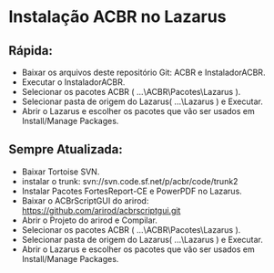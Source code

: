 # **Instalação ACBR no Lazarus**

## **Rápida:**
- Baixar os arquivos deste repositório Git: ACBR e InstaladorACBR.
- Executar o InstaladorACBR.
- Selecionar os pacotes ACBR ( ...\ACBR\Pacotes\Lazarus ).
- Selecionar pasta de origem do Lazarus( ...\Lazarus ) e Executar.
- Abrir o Lazarus e escolher os pacotes que vão ser usados em Install/Manage Packages.


## **Sempre Atualizada:**
- Baixar Tortoise SVN.
- instalar o trunk: svn://svn.code.sf.net/p/acbr/code/trunk2
- Instalar Pacotes FortesReport-CE e PowerPDF no Lazarus.
- Baixar o ACBrScriptGUI do arirod: https://github.com/arirod/acbrscriptgui.git
- Abrir o Projeto do arirod e Compilar.
- Selecionar os pacotes ACBR ( ...\ACBR\Pacotes\Lazarus ).
- Selecionar pasta de origem do Lazarus( ...\Lazarus ) e Executar.
- Abrir o Lazarus e escolher os pacotes que vão ser usados em Install/Manage Packages.